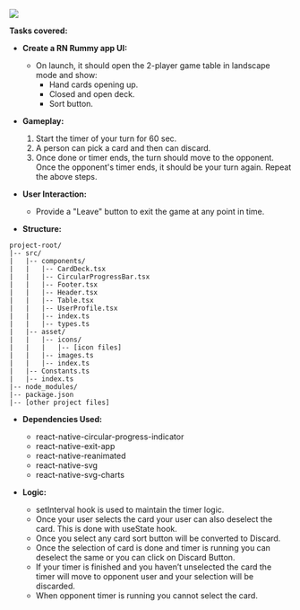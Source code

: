 ![](tripsygame-task.gif)

**Tasks covered:**

- **Create a RN Rummy app UI:**
  - On launch, it should open the 2-player game table in landscape mode and show:
    - Hand cards opening up.
    - Closed and open deck.
    - Sort button.
  
- **Gameplay:**
  1. Start the timer of your turn for 60 sec.
  2. A person can pick a card and then can discard.
  3. Once done or timer ends, the turn should move to the opponent. Once the opponent's timer ends, it should be your turn again. Repeat the above steps.

- **User Interaction:**
  - Provide a "Leave" button to exit the game at any point in time.

- **Structure:**
```
project-root/
|-- src/
|   |-- components/
|   |   |-- CardDeck.tsx
|   |   |-- CircularProgressBar.tsx
|   |   |-- Footer.tsx
|   |   |-- Header.tsx
|   |   |-- Table.tsx
|   |   |-- UserProfile.tsx
|   |   |-- index.ts
|   |   |-- types.ts
|   |-- asset/
|   |   |-- icons/
|   |   |   |-- [icon files]
|   |   |-- images.ts
|   |   |-- index.ts
|   |-- Constants.ts
|   |-- index.ts
|-- node_modules/
|-- package.json
|-- [other project files]
```

- **Dependencies Used:**
  - react-native-circular-progress-indicator
  - react-native-exit-app
  - react-native-reanimated
  - react-native-svg
  - react-native-svg-charts

- **Logic:**
  - setInterval hook is used to maintain the timer logic.
  - Once your user selects the card your user can also deselect the card. This is done with useState hook.
  - Once you select any card sort button will be converted to Discard.
  - Once the selection of card is done and timer is running you can deselect the same or you can click on Discard Button.
  - If your timer is finished and you haven’t unselected the card the timer will move to opponent user and your selection will be discarded.
  - When opponent timer is running you cannot select the card.
